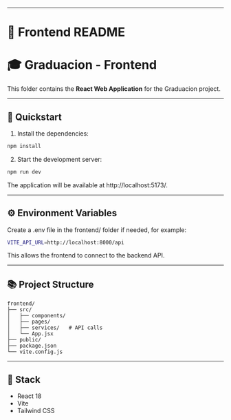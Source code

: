 
---

# 🎨 Frontend README

# 🎓 Graduacion - Frontend

This folder contains the **React Web Application** for the Graduacion project.

---

## 🚀 Quickstart

1. Install the dependencies:

```bash
npm install
```

2. Start the development server:

```bash
npm run dev
```

The application will be available at http://localhost:5173/.

---

## ⚙️ Environment Variables

Create a .env file in the frontend/ folder if needed, for example:

```bash
VITE_API_URL=http://localhost:8000/api
```

This allows the frontend to connect to the backend API.

---

## 📚 Project Structure

```plaintext
frontend/
├── src/
│   ├── components/
│   ├── pages/
│   ├── services/   # API calls
│   └── App.jsx
├── public/
├── package.json
└── vite.config.js
```
---

## 🧱 Stack

- React 18
- Vite
- Tailwind CSS
